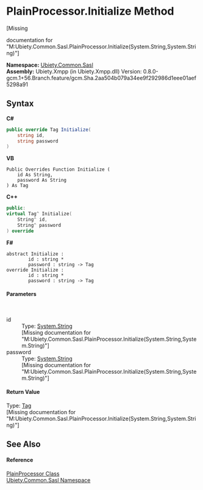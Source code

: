 # PlainProcessor.Initialize Method 
 

\[Missing <summary> documentation for "M:Ubiety.Common.Sasl.PlainProcessor.Initialize(System.String,System.String)"\]

**Namespace:**&nbsp;<a href="cd4c5a69-1ab4-14a6-950f-4a758c4f8386">Ubiety.Common.Sasl</a><br />**Assembly:**&nbsp;Ubiety.Xmpp (in Ubiety.Xmpp.dll) Version: 0.8.0-gcm.1+56.Branch.feature/gcm.Sha.2aa504b079a34ee9f292986d1eee01aef5298a91

## Syntax

**C#**<br />
``` C#
public override Tag Initialize(
	string id,
	string password
)
```

**VB**<br />
``` VB
Public Overrides Function Initialize ( 
	id As String,
	password As String
) As Tag
```

**C++**<br />
``` C++
public:
virtual Tag^ Initialize(
	String^ id, 
	String^ password
) override
```

**F#**<br />
``` F#
abstract Initialize : 
        id : string * 
        password : string -> Tag 
override Initialize : 
        id : string * 
        password : string -> Tag 
```


#### Parameters
&nbsp;<dl><dt>id</dt><dd>Type: <a href="http://msdn2.microsoft.com/en-us/library/s1wwdcbf" target="_blank">System.String</a><br />\[Missing <param name="id"/> documentation for "M:Ubiety.Common.Sasl.PlainProcessor.Initialize(System.String,System.String)"\]</dd><dt>password</dt><dd>Type: <a href="http://msdn2.microsoft.com/en-us/library/s1wwdcbf" target="_blank">System.String</a><br />\[Missing <param name="password"/> documentation for "M:Ubiety.Common.Sasl.PlainProcessor.Initialize(System.String,System.String)"\]</dd></dl>

#### Return Value
Type: <a href="aeb92aed-6e13-96e4-f864-d26234a205c1">Tag</a><br />\[Missing <returns> documentation for "M:Ubiety.Common.Sasl.PlainProcessor.Initialize(System.String,System.String)"\]

## See Also


#### Reference
<a href="807a6550-8874-db88-ec3e-f4db571b5f1b">PlainProcessor Class</a><br /><a href="cd4c5a69-1ab4-14a6-950f-4a758c4f8386">Ubiety.Common.Sasl Namespace</a><br />